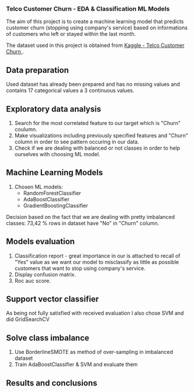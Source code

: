 ### Telco Customer Churn - EDA & Classification ML Models 

The aim of this project is to create a machine learning model that predicts customer churn (stopping using company's service) based on informations of customers who left or stayed within the last month. 

The dataset used in this project is obtained from [Kaggle - Telco Customer Churn ](https://www.kaggle.com/datasets/blastchar/telco-customer-churn/data).

## Data preparation 

Used dataset has already been prepared and has no missing values and contains 17 categorical values a 3 continuous values. 

## Exploratory data analysis 

1. Search for the most correlated feature to our target which is "Churn" coulumn.
2. Make visualizations including previously specified features and "Churn" column in order to see pattern occuring in our data. 
3. Check if we are dealing with balanced or not classes in order to help ourselves with choosing ML model.

## Machine Learning Models

1. Chosen ML models:
   - RandomForestClassifier
   - AdaBoostClassifier
   - GradientBoostingClassifier
   
Decision based on the fact that we are dealing with pretty imbalanced classes: 73,42 % rows in dataset have "No" in "Churn" column.

## Models evaluation

1. Classification report - great importance in our is attached to recall of "Yes" value as we want our model to misclassify as little as possible customers that want to stop using company's service.
2. Display confusion matrix.
3. Roc auc score.

## Support vector classifier

As being not fully satisfied with received evaluation I also chose SVM and did GridSearchCV

## Solve class imbalance

1. Use BorderlineSMOTE as method of over-sampling in imbalanced dataset
2. Train AdaBoostClassifier & SVM and evaluate them

## Results and conclusions




   

